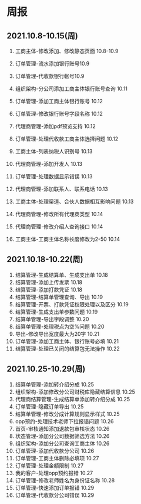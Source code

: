 # 周报
## 2021.10.8-10.15(周)

1. 工商主体-修改添加、修改静态页面 10.8-10.9

2. 订单管理-流水添加银行账号10.9

3. 订单管理-代收款银行帐号10.9

4. 组织架构-分公司添加工商主体银行账号查询 10.11

5. 订单管理-添加工商主体银行账号 10.12

6. 订单管理-修改银行账号字段名称 10.12

7. 代理商管理-添加pdf预览支持 10.12

8. 订单管理-处理代收款工商主体选择问题 10.12

9. 工商主体-列表纳税人识别号 10.13

10. 代理商管理-添加开发人 10.13

11. 订单管理-处理数据显示错误  10.13

12. 代理商管理-添加联系人、联系电话 10.13

13. 工商主体-处理渠道、合伙人数据相互影响问题 10.13

14. 代理商管理-修改所有代理商类型 10.14

15. 代理商管理-修改介绍人查询接口 10.14

16. 工商主体-工商主体名称长度修改为2-50 10.14

## 2021.10.18-10.22(周)

1. 结算管理-生成结算单、生成支出单 10.18
2. 结算管理-添加上传发票 10.18
3. 结算管理-添加打款凭证 10.18
4. 结算管理-结算单管理查询、导出 10.19
5. 结算管理-开票、打款凭证权限处理以及区分 10.19
6. 结算管理-生成支出单参数问题 10.19
7. 结算单管理-导出字段调整 10.20
8. 结算单管理-处理税点为空%问题 10.20
9. 导出-修改导出宽度最大为20字 10.21
10. 订单管理-添加工商主体、银行账号必填 10.21
11. 结算管理-处理已关闭的结算包无法操作 10.22

## 2021.10.25-10.29(周)

1. 结算单管理-添加转介绍分成 10.25
2. 组织架构-添加修改分公司财税库隐藏结算信息 10.25
3. 代理商结算管理-生成结算单添加转介绍分成 10.25
4. 订单管理-隐藏订单导出 10.25
5. 结算单管理-修改分成计算规则显示样式 10.25
6. opp预约-处理技术老师下拉报错问题 10.26
7. 首页-审核通知添加退款包审核状态 10.26
8. 状态管理-添加分公司数据筛选方法 10.26
9. 组织架构-添加分公司查询工商主体 10.26
10. 订单管理-添加代收款分公司  10.26
11. 订单管理-工商主体删除必填项 10.27
12. 订单管理-处理金额限制 10.27
13. 我的客户-处理opp预约报错 10.27
14. 订单管理-修改老师姓名为身份证名称 10.28
15. 订单管理-快速添加订单报错 10.29
16. 订单管理-代收款分公司错误 10.29



